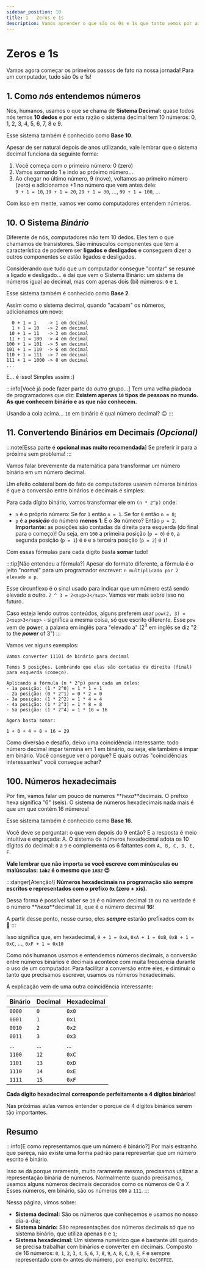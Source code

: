 ```yaml
---
sidebar_position: 10
title: 1 - Zeros e 1s
description: Vamos aprender o que são os 0s e 1s que tanto vemos por aí
---
```


# Zeros e 1s

Vamos agora começar os primeiros passos de fato na nossa jornada! Para um computador, tudo são 0s e 1s!

## 1. Como _nós_ entendemos números

Nós, humanos, usamos o que se chama de **Sistema Decimal:** quase todos nós temos **10 dedos** e por esta razão o sistema decimal tem 10 números: 0, 1, 2, 3, 4, 5, 6, 7, 8 e 9.

Esse sistema também é conhecido como **Base 10**.

Apesar de ser natural depois de anos utilizando, vale lembrar que o sistema decimal funciona da seguinte forma:

1. Você começa com o primeiro número: 0 (zero)
2. Vamos somando 1 e indo ao próximo número...
3. Ao chegar no último número, 9 (nove), voltamos ao primeiro número (zero) e adicionamos +1 no número que vem antes dele:<br/>`9 + 1 = 10`, `19 + 1 = 20`, `29 + 1 = 30`, ..., `99 + 1 = 100`, ...

Com isso em mente, vamos ver como computadores entendem números.

## 10. O Sistema _Binário_

Diferente de nós, computadores não tem 10 dedos. Eles tem o que chamamos de transístores. São minúsculos componentes que tem a característica de poderem ser **ligados e desligados** e conseguem dizer a outros componentes se estão ligados e desligados.

Considerando que tudo que um computador consegue "contar" se resume a ligado e desligado... é daí que vem o Sistema Binário: um sistema de números igual ao decimal, mas com apenas dois (bi) números: `0` e `1`.

Esse sistema também é conhecido como **Base 2**.

Assim como o sistema decimal, quando "acabam" os números, adicionamos um novo:

```text
  0 + 1 = 1    -> 1 em decimal
  1 + 1 = 10   -> 2 em decimal
 10 + 1 = 11   -> 3 em decimal
 11 + 1 = 100  -> 4 em decimal
100 + 1 = 101  -> 5 em decimal
101 + 1 = 110  -> 6 em decimal
110 + 1 = 111  -> 7 em decimal
111 + 1 = 1000 -> 8 em decimal
...
```

E... é isso! Simples assim :)

:::info[Você já pode fazer parte do *outro* grupo...]
Tem uma velha piadoca de programadores que diz: **Existem apenas `10` tipos de pessoas no mundo. As que conhecem binário e as que não conhecem.**

Usando a cola acima... `10` em binário é qual número decimal? :wink:
:::

## 11. Convertendo Binários em Decimais _(Opcional)_

:::note[Essa parte é **opcional mas muito recomendada**]
Se preferir ir para a próxima sem problema!
:::

Vamos falar brevemente da matemática para transformar um número binário em um número decimal.

Um efeito colateral bom do fato de computadores usarem números binários é que a conversão entre binários e decimais é simples:

Para cada dígito binário, vamos transformar ele em `(n * 2^p)` onde:

-   `n` é o próprio número: Se for `1` então `n = 1`. Se for `0` então `n = 0`;
-   `p` é a **_posição_** do número **menos 1**: É o **3o** número? Então `p = 2`. **Importante:** as posições são contadas da direita para esquerda (do final para o começo)! Ou seja, em `100` a primeira posição (`p = 0`) é `0`, a segunda posição (`p = 1`) é `0` e a terceira posição (`p = 2`) é `1`!

Com essas fórmulas para cada dígito basta **somar** tudo!

:::tip[Não entendeu a fórmula?]
Apesar do formato diferente, a fórmula é o jeito "normal" para um programador escrever: `n multiplicado por 2 elevado a p`.

Esse circunflexo é o sinal usado para indicar que um número está sendo elevado a outro. `2 ^ 3 = 2<sup>3</sup>`. Vamos ver mais sobre isso no futuro.

Caso esteja lendo outros conteúdos, alguns preferem usar `pow(2, 3) = 2<sup>3</sup>` - significa a mesma coisa, só que escrito diferente. Esse `pow` vem de **pow**er, a palavra em inglês para "elevado a" (2<sup>3</sup> em inglês se diz "2 to the **_power_** of 3")
:::

Vamos ver alguns exemplos:

```text title="11101 -> 29"
Vamos converter 11101 de binário para decimal

Temos 5 posições. Lembrando que elas são contadas da direita (final) para esquerda (começo).

Aplicando a fórmula (n * 2^p) para cada um deles:
- 1a posição: (1 * 2^0) = 1 * 1 = 1
- 2a posição: (0 * 2^1) = 0 * 2 = 0
- 3a posição: (1 * 2^2) = 1 * 4 = 4
- 4a posição: (1 * 2^3) = 1 * 8 = 8
- 5a posição: (1 * 2^4) = 1 * 16 = 16

Agora basta somar:

1 + 0 + 4 + 8 + 16 = 29
```

Como diversão e desafio, deixo uma coincidência interessante: todo número decimal ímpar termina em 1 em binário, ou seja, ele também é ímpar em binário. Você consegue ver o porque? E quais outras "coincidências interessantes" você consegue achar?

## 100. Números hexadecimais

Por fim, vamos falar um pouco de números **_hexa_**decimais. O prefixo hexa significa "6" (seis). O sistema de números hexadecimais nada mais é que um que contém 16 números!

Esse sistema também é conhecido como **Base 16**.

Você deve se perguntar: o que vem depois do 9 então? E a resposta é meio intuitiva e engraçada: A. O sistema de números hexadecimal adota os 10 dígitos do decimal: `0` a `9` e complementa os 6 faltantes com `A, B, C, D, E, F`.

**Vale lembrar que não importa se você escreve com minúsculas ou maiúsculas: `1ab2` é o mesmo que `1AB2` :wink:**

:::danger[Atenção!]
**Números hexadecimais na programação são sempre escritos e representados com o prefixo `0x` (zero + xis).**

Dessa forma é possível saber se `10` é o número decimal `10` ou na verdade é o número **_hexa_**decimal `10`, que é o número decimal **16**!

A partir desse ponto, nesse curso, eles ***sempre*** estarão prefixados com `0x` :eyes:
:::

Isso significa que, em hexadecimal, `9 + 1 = 0xA`, `0xA + 1 = 0xB`, `0xB + 1 = 0xC`, ..., `0xF + 1 = 0x10`

Como nós humanos usamos e entendemos números decimais, a conversão entre números binários e decimais acontece com muita frequencia durante o uso de um computador. Para facilitar a conversão entre eles, e diminuir o tanto que precisamos escrever, usamos os números hexadecimais.

A explicação vem de uma outra coincidência interessante:

| Binário | Decimal | Hexadecimal |
| ------- | ------- | ----------- |
| `0000`  | `0`     | `0x0`       |
| `0001`  | `1`     | `0x1`       |
| `0010`  | `2`     | `0x2`       |
| `0011`  | `3`     | `0x3`       |
| ...     | ...     | ...         |
| `1100`  | `12`    | `0xC`       |
| `1101`  | `13`    | `0xD`       |
| `1110`  | `14`    | `0xE`       |
| `1111`  | `15`    | `0xF`       |

**Cada dígito hexadecimal corresponde perfeitamente a 4 dígitos binários!**

Nas próximas aulas vamos entender o porque de 4 dígitos binários serem tão importantes.

## Resumo

:::info[E como representamos que um número é binário?]
Por mais estranho que pareça, não existe uma forma padrão para representar que um número escrito é binário.

Isso se dá porque raramente, muito raramente mesmo, precisamos utilizar a representação binária de números. Normalmente quando precisamos, usamos alguns números decimais decorados como os números de 0 a 7. Esses números, em binário, são os números `000` a `111`.
:::

Nessa página, vimos sobre:

* **Sistema decimal:** São os números que conhecemos e usamos no nosso dia-a-dia;
* **Sistema binário:** São representações dos números decimais só que no sistema binário, que utiliza apenas `0` e `1`;
* **Sistema hexadecimal:** Um sistema numérico que é bastante útil quando se precisa trabalhar com binários e converter em decimais. Composto de 16 números: `0`, `1`, `2`, `3`, `4`, `5`, `6`, `7`, `8`, `9`, `A`, `B`, `C`, `D`, `E`, `F` e sempre representado com `0x` antes do número, por exemplo: `0xC0FFEE`.
